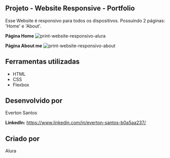 Projeto - Website Responsive - Portfolio
----------------------
Esse Website é responsivo para todos os dispositivos.
Possuindo 2 páginas: 'Home' e 'About'.

<b>Página Home</b>
![print-website-responsivo-alura](https://github.com/user-attachments/assets/caec2375-57c0-4dbd-b53a-57ff3519c9ae)

<b>Página About me</b>
![print-website-responsivo-about](https://github.com/user-attachments/assets/639dae6f-0df3-4dc4-8f7f-b0602ab2321b)

Ferramentas utilizadas
----------------------

- HTML
- CSS
- Flexbox

Desenvolvido por
--------------------

Everton Santos

<b>LinkedIn:</b> https://www.linkedin.com/in/everton-santos-b0a5aa237/

Criado por
----------
Alura
